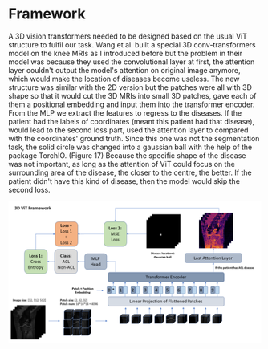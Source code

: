 # Framework
A 3D vision transformers needed to be designed based on the usual ViT structure to fulfil our task. Wang et al. built a special 3D conv-transformers model on the knee MRIs as I introduced before but the problem in their model was because they used the convolutional layer at first, the attention layer couldn't output the model's attention on original image anymore, which would make the location of diseases become useless. The new structure was similar with the 2D version but the patches were all with 3D shape so that it would cut the 3D MRIs into small 3D patches, gave each of them a positional embedding and input them into the transformer encoder. From the MLP we extract the features to regress to the diseases. If the patient had the labels of coordinates (meant this patient had that disease), would lead to the second loss part, used the attention layer to compared with the coordinates' ground truth. Since this one was not the segmentation task, the solid circle was changed into a gaussian ball with the help of the package TorchIO. (Figure 17) Because the specific shape of the disease was not important, as long as the attention of ViT could focus on the surrounding area of the disease, the closer to the centre, the better. If the patient didn't have this kind of disease, then the model would skip the second loss.

<p align="center">
  <img src="./3D_ViT_Framework.PNG" alt="3D_ViT_Framework" width="auto" height="auto">
</p>
